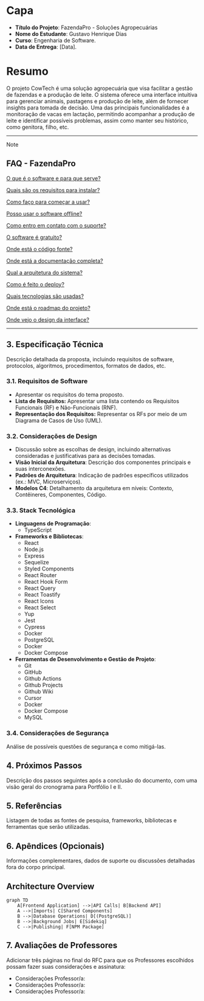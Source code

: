# Capa

- **Título do Projeto**: FazendaPro - Soluções Agropecuárias
- **Nome do Estudante**: Gustavo Henrique Dias
- **Curso**: Engenharia de Software.
- **Data de Entrega**: [Data].

# Resumo

O projeto CowTech é uma solução agropecuária que visa facilitar a gestão de fazendas e a produção de leite. O sistema oferece uma interface intuitiva para gerenciar animais, pastagens e produção de leite, além de fornecer insights para tomada de decisão. Uma das principais funcionalidades é a monitoração de vacas em lactação, permitindo acompanhar a produção de leite e identificar possíveis problemas, assim como manter seu histórico, como genitora, filho, etc.

---

> [!NOTE]
>
> ## FAQ - FazendaPro
>
> [O que é o software e para que serve?](https://github.com/fazendapro/cowtech/wiki/Introduction-&-Description)
> 
> [Quais são os requisitos para instalar?](https://github.com/usuario/agrogest/wiki/Requisitos-de-Instalacao)  
>
> [Como faço para começar a usar?](https://github.com/usuario/agrogest/wiki/Guia-de-Inicio-Rapido)  
>
> [Posso usar o software offline?](https://github.com/usuario/agrogest/wiki/Modo-Offline)  
>
> [Como entro em contato com o suporte?](https://github.com/usuario/agrogest/wiki/Suporte-e-Contato)
>   
> [O software é gratuito?](https://github.com/usuario/agrogest/wiki/Planos-e-Precos)
> 
> [Onde está o código fonte?](https://github.com/fazendapro/cowtech/projects)
> 
> [Onde está a documentação completa?](https://github.com/fazendapro/cowtech/wiki)
> 
> [Qual a arquitetura do sistema?](https://github.com/usuario/agrogest/wiki/Arquitetura)
> 
> [Como é feito o deploy?](https://github.com/usuario/agrogest/actions)
> 
> [Quais tecnologias são usadas?](https://github.com/usuario/agrogest/wiki/Stack-Tecnologica)
> 
> [Onde está o roadmap do projeto?](https://github.com/users/usuario/projects/1)
> 
> [Onde vejo o design da interface?](https://www.figma.com/design/exemplo-agrogest)

---


## 3. Especificação Técnica

Descrição detalhada da proposta, incluindo requisitos de software, protocolos, algoritmos, procedimentos, formatos de dados, etc.

### 3.1. Requisitos de Software

- Apresentar os requisitos do tema proposto.
- **Lista de Requisitos:** Apresentar uma lista contendo os Requisitos Funcionais (RF) e Não-Funcionais (RNF).
- **Representação dos Requisitos:** Representar os RFs por meio de um Diagrama de Casos de Uso (UML).

### 3.2. Considerações de Design

- Discussão sobre as escolhas de design, incluindo alternativas consideradas e justificativas para as decisões tomadas.
- **Visão Inicial da Arquitetura**: Descrição dos componentes principais e suas interconexões.
- **Padrões de Arquitetura**: Indicação de padrões específicos utilizados (ex.: MVC, Microserviços).
- **Modelos C4**: Detalhamento da arquitetura em níveis: Contexto, Contêineres, Componentes, Código.

### 3.3. Stack Tecnológica

- **Linguagens de Programação**:
  - TypeScript
- **Frameworks e Bibliotecas**:
  - React
  - Node.js
  - Express
  - Sequelize
  - Styled Components
  - React Router
  - React Hook Form
  - React Query
  - React Toastify
  - React Icons
  - React Select
  - Yup
  - Jest
  - Cypress
  - Docker
  - PostgreSQL
  - Docker
  - Docker Compose
- **Ferramentas de Desenvolvimento e Gestão de Projeto**:
  - Git
  - GitHub
  - Github Actions
  - Github Projects
  - Github Wiki
  - Cursor
  - Docker
  - Docker Compose
  - MySQL

### 3.4. Considerações de Segurança

Análise de possíveis questões de segurança e como mitigá-las.

## 4. Próximos Passos

Descrição dos passos seguintes após a conclusão do documento, com uma visão geral do cronograma para Portfólio I e II.

## 5. Referências

Listagem de todas as fontes de pesquisa, frameworks, bibliotecas e ferramentas que serão utilizadas.

## 6. Apêndices (Opcionais)

Informações complementares, dados de suporte ou discussões detalhadas fora do corpo principal.

## Architecture Overview

```mermaid
graph TD
    A[Frontend Application] -->|API Calls| B[Backend API]
    A -->|Imports| C[Shared Components]
    B -->|Database Operations| D[(PostgreSQL)]
    B -->|Background Jobs| E[Sidekiq]
    C -->|Publishing| F[NPM Package]
```

## 7. Avaliações de Professores

Adicionar três páginas no final do RFC para que os Professores escolhidos possam fazer suas considerações e assinatura:

- Considerações Professor/a:
- Considerações Professor/a:
- Considerações Professor/a:
